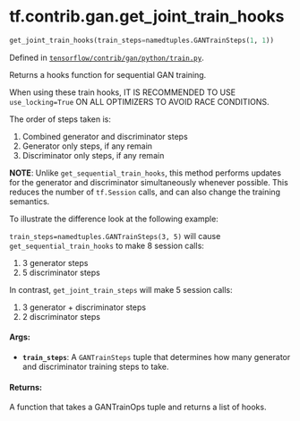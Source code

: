 <div itemscope itemtype="http://developers.google.com/ReferenceObject">
<meta itemprop="name" content="tf.contrib.gan.get_joint_train_hooks" />
</div>

# tf.contrib.gan.get_joint_train_hooks

``` python
get_joint_train_hooks(train_steps=namedtuples.GANTrainSteps(1, 1))
```



Defined in [`tensorflow/contrib/gan/python/train.py`](https://www.tensorflow.org/code/tensorflow/contrib/gan/python/train.py).

Returns a hooks function for sequential GAN training.

When using these train hooks, IT IS RECOMMENDED TO USE `use_locking=True` ON
ALL OPTIMIZERS TO AVOID RACE CONDITIONS.

The order of steps taken is:
1) Combined generator and discriminator steps
2) Generator only steps, if any remain
3) Discriminator only steps, if any remain

**NOTE**: Unlike `get_sequential_train_hooks`, this method performs updates
for the generator and discriminator simultaneously whenever possible. This
reduces the number of `tf.Session` calls, and can also change the training
semantics.

To illustrate the difference look at the following example:

`train_steps=namedtuples.GANTrainSteps(3, 5)` will cause
`get_sequential_train_hooks` to make 8 session calls:
  1) 3 generator steps
  2) 5 discriminator steps

In contrast, `get_joint_train_steps` will make 5 session calls:
1) 3 generator + discriminator steps
2) 2 discriminator steps

#### Args:

* <b>`train_steps`</b>: A `GANTrainSteps` tuple that determines how many generator
    and discriminator training steps to take.


#### Returns:

A function that takes a GANTrainOps tuple and returns a list of hooks.